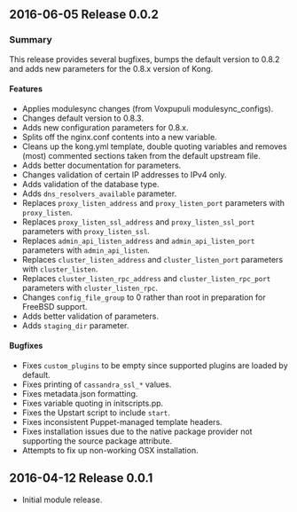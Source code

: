 ## 2016-06-05 Release 0.0.2

### Summary

This release provides several bugfixes, bumps the default version to 0.8.2 and
adds new parameters for the 0.8.x version of Kong.

#### Features

- Applies modulesync changes (from Voxpupuli modulesync_configs).
- Changes default version to 0.8.3.
- Adds new configuration parameters for 0.8.x.
- Splits off the nginx.conf contents into a new variable.
- Cleans up the kong.yml template, double quoting variables and removes
  (most) commented sections taken from the default upstream file.
- Adds better documentation for parameters.
- Changes validation of certain IP addresses to IPv4 only.
- Adds validation of the database type.
- Adds ```dns_resolvers_available``` parameter.
- Replaces ```proxy_listen_address``` and ```proxy_listen_port``` parameters
  with ```proxy_listen```.
- Replaces ```proxy_listen_ssl_address``` and ```proxy_listen_ssl_port```
  parameters with ```proxy_listen_ssl```.
- Replaces ```admin_api_listen_address``` and ```admin_api_listen_port```
  parameters with ```admin_api_listen```.
- Replaces ```cluster_listen_address``` and ```cluster_listen_port```
  parameters with ```cluster_listen```.
- Replaces ```cluster_listen_rpc_address``` and ```cluster_listen_rpc_port```
  parameters with ```cluster_listen_rpc```.
- Changes ```config_file_group``` to 0 rather than root in preparation for
  FreeBSD support.
- Adds better validation of parameters.
- Adds ```staging_dir``` parameter.

#### Bugfixes

- Fixes ```custom_plugins``` to be empty since supported plugins are loaded
  by default.
- Fixes printing of ```cassandra_ssl_*``` values.
- Fixes metadata.json formatting.
- Fixes variable quoting in initscripts.pp.
- Fixes the Upstart script to include ```start```.
- Fixes inconsistent Puppet-managed template headers.
- Fixes installation issues due to the native package provider not supporting
  the source package attribute.
- Attempts to fix up non-working OSX installation.

## 2016-04-12 Release 0.0.1

- Initial module release.
